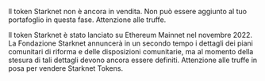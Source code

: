Il token Starknet non è ancora in vendita. Non può essere aggiunto al tuo portafoglio in questa fase. Attenzione alle truffe.

Il token Starknet è stato lanciato su Ethereum Mainnet nel novembre 2022. La Fondazione Starknet annuncerà in un secondo tempo i dettagli dei piani comunitari di riforma e delle disposizioni comunitarie, ma al momento della stesura di tali dettagli devono ancora essere definiti. Attenzione alle truffe in posa per vendere Starknet Tokens.